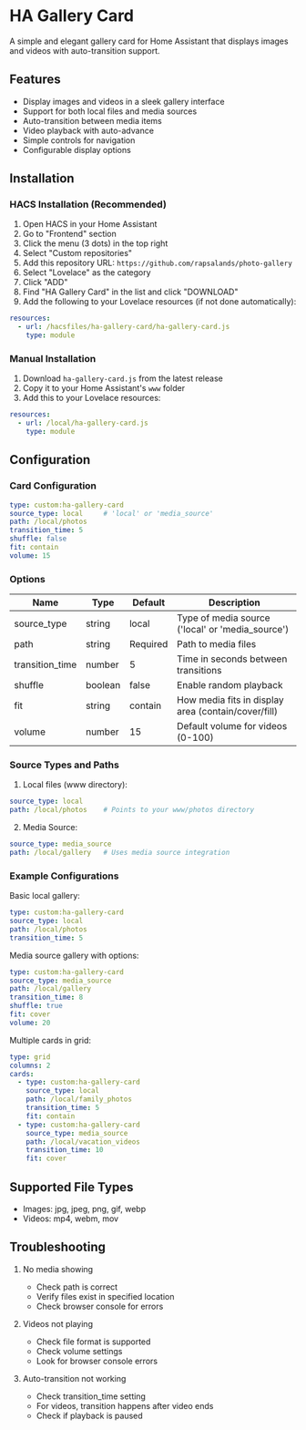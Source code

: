 # HA Gallery Card

A simple and elegant gallery card for Home Assistant that displays images and videos with auto-transition support.

## Features

- Display images and videos in a sleek gallery interface
- Support for both local files and media sources
- Auto-transition between media items
- Video playback with auto-advance
- Simple controls for navigation
- Configurable display options

## Installation

### HACS Installation (Recommended)
1. Open HACS in your Home Assistant
2. Go to "Frontend" section
3. Click the menu (3 dots) in the top right
4. Select "Custom repositories"
5. Add this repository URL: `https://github.com/rapsalands/photo-gallery`
6. Select "Lovelace" as the category
7. Click "ADD"
8. Find "HA Gallery Card" in the list and click "DOWNLOAD"
9. Add the following to your Lovelace resources (if not done automatically):
```yaml
resources:
  - url: /hacsfiles/ha-gallery-card/ha-gallery-card.js
    type: module
```

### Manual Installation
1. Download `ha-gallery-card.js` from the latest release
2. Copy it to your Home Assistant's `www` folder
3. Add this to your Lovelace resources:
```yaml
resources:
  - url: /local/ha-gallery-card.js
    type: module
```

## Configuration

### Card Configuration

```yaml
type: custom:ha-gallery-card
source_type: local     # 'local' or 'media_source'
path: /local/photos
transition_time: 5
shuffle: false
fit: contain
volume: 15
```

### Options

| Name | Type | Default | Description |
|------|------|---------|-------------|
| source_type | string | local | Type of media source ('local' or 'media_source') |
| path | string | Required | Path to media files |
| transition_time | number | 5 | Time in seconds between transitions |
| shuffle | boolean | false | Enable random playback |
| fit | string | contain | How media fits in display area (contain/cover/fill) |
| volume | number | 15 | Default volume for videos (0-100) |

### Source Types and Paths

1. Local files (www directory):
```yaml
source_type: local
path: /local/photos    # Points to your www/photos directory
```

2. Media Source:
```yaml
source_type: media_source
path: /local/gallery   # Uses media source integration
```

### Example Configurations

Basic local gallery:
```yaml
type: custom:ha-gallery-card
source_type: local
path: /local/photos
transition_time: 5
```

Media source gallery with options:
```yaml
type: custom:ha-gallery-card
source_type: media_source
path: /local/gallery
transition_time: 8
shuffle: true
fit: cover
volume: 20
```

Multiple cards in grid:
```yaml
type: grid
columns: 2
cards:
  - type: custom:ha-gallery-card
    source_type: local
    path: /local/family_photos
    transition_time: 5
    fit: contain
  - type: custom:ha-gallery-card
    source_type: media_source
    path: /local/vacation_videos
    transition_time: 10
    fit: cover
```

## Supported File Types

- Images: jpg, jpeg, png, gif, webp
- Videos: mp4, webm, mov

## Troubleshooting

1. No media showing
   - Check path is correct
   - Verify files exist in specified location
   - Check browser console for errors

2. Videos not playing
   - Check file format is supported
   - Check volume settings
   - Look for browser console errors

3. Auto-transition not working
   - Check transition_time setting
   - For videos, transition happens after video ends
   - Check if playback is paused
